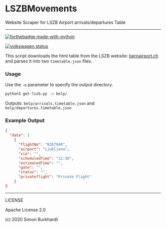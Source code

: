 # LSZBMovements
Website Scraper for LSZB Airport arrivals/departures Table

---

[![forthebadge made-with-python](http://ForTheBadge.com/images/badges/made-with-python.svg)](https://www.python.org/)

[![volkswagen status](https://auchenberg.github.io/volkswagen/volkswargen_ci.svg?v=1)](https://github.com/auchenberg/volkswagen)

This script downloads the html table from the LSZB website: [bernairport.ch](https://www.bernairport.ch/en/) and parses it into two `timetable.json` files.


### Usage

Use the `-o` parameter to specify the output directory.

```bash
python3 get-lszb.py -o belp/
```

Outputs: `belp/arrivals.timetable.json` and `belp/departures.timetable.json` 

### Example Output

```json
{
  "data": [
    {
      "flightNo": "NJE794R",
      "airport": "Ljubljana",
      "via": "",
      "scheduledTime": "12:30",
      "estimatedTime": "",
      "gate": "",
      "status": "",
      "privateflight": "Private Flight"
    }
}
```

---

LICENSE

Apache License 2.0

(c) 2020 Simon Burkhardt



